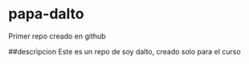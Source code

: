 # papa-dalto
Primer repo creado en github

##descripcion 
Este es un repo de soy dalto, creado solo para el curso 
